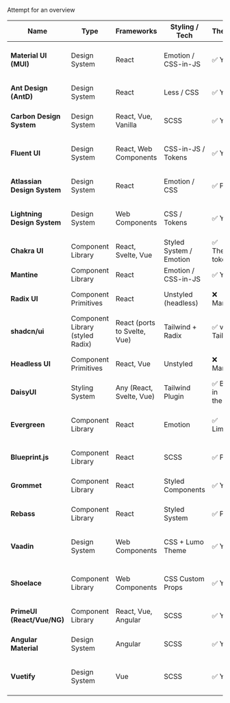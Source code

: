 
Attempt for an overview

| Name                        | Type                             | Frameworks                   | Styling / Tech          | Theming           | Behavior / Logic      | Notes                                         |
| --------------------------- | -------------------------------- | ---------------------------- | ----------------------- | ----------------- | --------------------- | --------------------------------------------- |
| **Material UI (MUI)**       | Design System                    | React                        | Emotion / CSS-in-JS     | ✅ Yes             | ✅ Rich components     | Google’s Material Design; very mature         |
| **Ant Design (AntD)**       | Design System                    | React                        | Less / CSS              | ✅ Yes             | ✅ Rich components     | Enterprise UI focus, many widgets             |
| **Carbon Design System**    | Design System                    | React, Vue, Vanilla          | SCSS                    | ✅ Yes             | ✅ Complex logic       | IBM’s system; accessibility-first             |
| **Fluent UI**               | Design System                    | React, Web Components        | CSS-in-JS / Tokens      | ✅ Yes             | ✅ Strong              | Microsoft’s design language (Office/Teams)    |
| **Atlassian Design System** | Design System                    | React                        | Emotion / CSS           | ✅ Partial         | ✅ Complex             | Internal-first but used publicly              |
| **Lightning Design System** | Design System                    | Web Components               | CSS / Tokens            | ✅ Yes             | ⚙️ Minimal            | Salesforce’s open standard for Lightning Apps |
| **Chakra UI**               | Component Library                | React, Svelte, Vue           | Styled System / Emotion | ✅ Theme tokens    | ✅ Full (props, state) | Multi-framework ports available               |
| **Mantine**                 | Component Library                | React                        | Emotion / CSS-in-JS     | ✅ Yes             | ✅ Full                | Lots of utilities and hooks                   |
| **Radix UI**                | Component Primitives             | React                        | Unstyled (headless)     | ❌ Manual          | ✅ Strong              | Headless, accessible primitives               |
| **shadcn/ui**               | Component Library (styled Radix) | React (ports to Svelte, Vue) | Tailwind + Radix        | ✅ via Tailwind    | ✅ Strong              | Copy-code pattern; design, not runtime lib    |
| **Headless UI**             | Component Primitives             | React, Vue                   | Unstyled                | ❌ Manual          | ✅ Strong              | By Tailwind Labs; focus on accessibility      |
| **DaisyUI**                 | Styling System                   | Any (React, Svelte, Vue)     | Tailwind Plugin         | ✅ Built-in themes | ⚙️ CSS only           | No JS; purely visual components               |
| **Evergreen**               | Component Library                | React                        | Emotion                 | ✅ Limited         | ✅ Full                | Clean, enterprise-oriented (by Segment)       |
| **Blueprint.js**            | Component Library                | React                        | SCSS                    | ✅ Partial         | ✅ Full                | Data-dense UIs (by Palantir)                  |
| **Grommet**                 | Component Library                | React                        | Styled Components       | ✅ Yes             | ✅ Full                | Strong on accessibility and layout            |
| **Rebass**                  | Component Library                | React                        | Styled System           | ✅ Partial         | ⚙️ Minimal            | Primitive, low-level layout building blocks   |
| **Vaadin**                  | Design System                    | Web Components               | CSS + Lumo Theme        | ✅ Yes             | ✅ Strong              | Enterprise-grade, framework-agnostic          |
| **Shoelace**                | Component Library                | Web Components               | CSS Custom Props        | ✅ Yes             | ✅ Built-in            | Works anywhere (React, Svelte, Vue, HTML)     |
| **PrimeUI (React/Vue/NG)**  | Component Library                | React, Vue, Angular          | SCSS                    | ✅ Yes             | ✅ Full                | Large cross-framework library family          |
| **Angular Material**        | Design System                    | Angular                      | SCSS                    | ✅ Yes             | ✅ Strong              | Google’s Material for Angular                 |
| **Vuetify**                 | Design System                    | Vue                          | SCSS                    | ✅ Yes             | ✅ Strong              | Vue’s main Material Design implementation     |